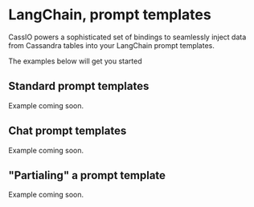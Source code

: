 # LangChain, prompt templates

CassIO powers a sophisticated set of bindings to seamlessly inject data
from Cassandra tables into your LangChain prompt templates.

The examples below will get you started

## Standard prompt templates

Example coming soon.

## Chat prompt templates

Example coming soon.

## "Partialing" a prompt template

Example coming soon.
